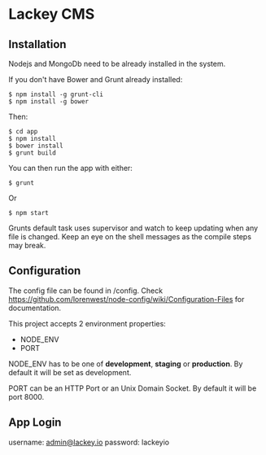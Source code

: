 # Lackey CMS

## Installation

Nodejs and MongoDb need to be already installed in the system.

If you don't have Bower and Grunt already installed:

	$ npm install -g grunt-cli
	$ npm install -g bower
	
Then:

    $ cd app
    $ npm install
    $ bower install
    $ grunt build
    
You can then run the app with either:

    $ grunt 

Or

    $ npm start

Grunts default task uses supervisor and watch to keep updating when any file is changed. Keep an eye on the shell messages as the compile steps may break. 

## Configuration

The config file can be found in /config. Check https://github.com/lorenwest/node-config/wiki/Configuration-Files for documentation.

This project accepts 2 environment properties:

- NODE_ENV 
- PORT

NODE_ENV has to be one of **development**, **staging** or **production**. By default it will be set as development.

PORT can be an HTTP Port or an Unix Domain Socket. By default it will be port 8000.
 

## App Login

username: admin@lackey.io
password: lackeyio

